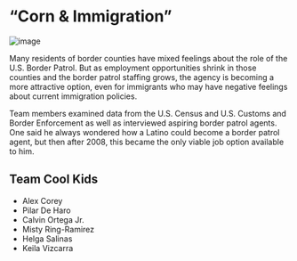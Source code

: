 # “Corn & Immigration”

![image](http://justicejournalism.org/wp-content/uploads/2015/03/borderwall-e1427225108827.jpg)

Many residents of border counties have mixed feelings about the role of the U.S. Border Patrol. But as employment opportunities shrink in those counties and the border patrol staffing grows, the agency is becoming a more attractive option, even for immigrants who may have negative feelings about current immigration policies.

Team members examined data from the U.S. Census and U.S. Customs and Border Enforcement as well as interviewed aspiring border patrol agents. One said he always wondered how a Latino could become a border patrol agent, but then after 2008, this became the only viable job option available to him.

## Team Cool Kids

* Alex Corey
* Pilar De Haro
* Calvin Ortega Jr.
* Misty Ring-Ramirez
* Helga Salinas
* Keila Vizcarra
